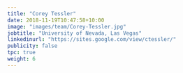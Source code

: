 ```yaml
---
title: "Corey Tessler"
date: 2018-11-19T10:47:58+10:00
image: "images/team/Corey-Tessler.jpg"
jobtitle: "University of Nevada, Las Vegas"
linkedinurl: "https://sites.google.com/view/ctessler/"
publicity: false
tpc: true
weight: 6
---
```

